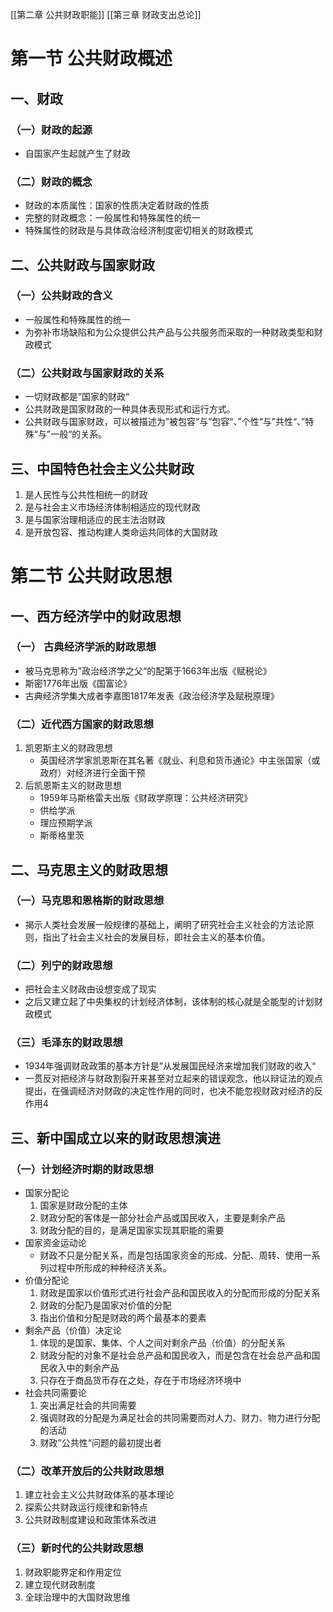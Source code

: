 [[第二章 公共财政职能]]
[[第三章 财政支出总论]]
# 第一节 公共财政概述
## 一、财政
### （一）财政的起源
- 自国家产生起就产生了财政
### （二）财政的概念
- 财政的本质属性：国家的性质决定着财政的性质
- 完整的财政概念：一般属性和特殊属性的统一
- 特殊属性的财政是与具体政治经济制度密切相关的财政模式
## 二、公共财政与国家财政
### （一）公共财政的含义
- 一般属性和特殊属性的统一
- 为弥补市场缺陷和为公众提供公共产品与公共服务而采取的一种财政类型和财政模式
### （二）公共财政与国家财政的关系
- 一切财政都是”国家的财政“
- 公共财政是国家财政的一种具体表现形式和运行方式。
- 公共财政与国家财政，可以被描述为”被包容“与”包容“、”个性“与”共性“、”特殊“与”一般“的关系。
## 三、中国特色社会主义公共财政
1. 是人民性与公共性相统一的财政
2. 是与社会主义市场经济体制相适应的现代财政
3. 是与国家治理相适应的民主法治财政
4. 是开放包容、推动构建人类命运共同体的大国财政
# 第二节 公共财政思想
## 一、西方经济学中的财政思想
### （一） 古典经济学派的财政思想
- 被马克思称为”政治经济学之父“的配第于1663年出版《赋税论》
- 斯密1776年出版《国富论》
- 古典经济学集大成者李嘉图1817年发表《政治经济学及赋税原理》
### （二）近代西方国家的财政思想
1. 凯恩斯主义的财政思想
	- 英国经济学家凯恩斯在其名著《就业、利息和货币通论》中主张国家（或政府）对经济进行全面干预
2. 后凯恩斯主义的财政思想
	- 1959年马斯格雷夫出版《财政学原理：公共经济研究》
	- 供给学派
	- 理应预期学派
	- 斯蒂格里茨
## 二、马克思主义的财政思想
### （一）马克思和恩格斯的财政思想
- 揭示人类社会发展一般规律的基础上，阐明了研究社会主义社会的方法论原则，指出了社会主义社会的发展目标，即社会主义的基本价值。
### （二）列宁的财政思想
- 把社会主义财政由设想变成了现实
- 之后又建立起了中央集权的计划经济体制，该体制的核心就是全能型的计划财政模式
### （三）毛泽东的财政思想
- 1934年强调财政政策的基本方针是”从发展国民经济来增加我们财政的收入“
- 一贯反对把经济与财政割裂开来甚至对立起来的错误观念，他以辩证法的观点提出，在强调经济对财政的决定性作用的同时，也决不能忽视财政对经济的反作用4
## 三、新中国成立以来的财政思想演进
### （一）计划经济时期的财政思想
- 国家分配论
	1. 国家是财政分配的主体
	2. 财政分配的客体是一部分社会产品或国民收入，主要是剩余产品
	3. 财政分配的目的，是满足国家实现其职能的需要
- 国家资金运动论
	- 财政不只是分配关系，而是包括国家资金的形成、分配、周转、使用一系列过程中所形成的种种经济关系。
- 价值分配论
	1. 财政是国家以价值形式进行社会产品和国民收入的分配而形成的分配关系
	2. 财政的分配乃是国家对价值的分配
	3. 指出价值和分配是财政的两个最基本的要素
- 剩余产品（价值）决定论
	1. 体现的是国家、集体、个人之间对剩余产品（价值）的分配关系
	2. 财政分配的对象不是社会总产品和国民收入，而是包含在社会总产品和国民收入中的剩余产品
	3. 只存在于商品货币存在之处，存在于市场经济环境中
- 社会共同需要论
	1. 突出满足社会的共同需要
	2. 强调财政的分配是为满足社会的共同需要而对人力、财力、物力进行分配的活动
	3. 财政”公共性“问题的最初提出者
### （二）改革开放后的公共财政思想
1. 建立社会主义公共财政体系的基本理论
2. 探索公共财政运行规律和新特点
3. 公共财政制度建设和政策体系改进
### （三）新时代的公共财政思想
1. 财政职能界定和作用定位
2. 建立现代财政制度
3. 全球治理中的大国财政思维